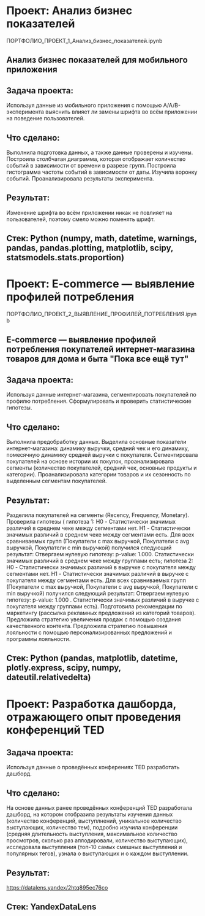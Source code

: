 # Проект: Анализ бизнес показателей
ПОРТФОЛИО_ПРОЕКТ_1_Анализ_бизнес_показателей.ipynb

## Анализ бизнес показателей для мобильного приложения

## Задача проекта: 
Используя данные из мобильного приложения с помощью А/А/В-эксперимента выяснить влияет ли замены шрифта во всём приложении на поведение пользователей.

## Что сделано: 
Выполнила подготовка данных, а также данные проверены и изучены. Построила столбчатая диаграмма, которая отображает количество событий в зависимости от времени в разрезе групп. Построила гистограмма частоты событий в зависимости от даты. Изучила воронку событий. Проанализировала результаты эксперимента.  

## Результат: 
Изменение шрифта во всём приложении никак не повлияет на пользователей, поэтому смело можно поменять шрифт.

## Cтек: Python (numpy, math,  datetime, warnings, pandas, pandas.plotting, matplotlib, scipy, statsmodels.stats.proportion)


# Проект: E-commerce — выявление профилей потребления
ПОРТФОЛИО_ПРОЕКТ_2_ВЫЯВЛЕНИЕ_ПРОФИЛЕЙ_ПОТРЕБЛЕНИЯ.ipynb

## E-commerce — выявление профилей потребления покупателей интернет-магазина товаров для дома и быта "Пока все ещё тут"

## Задача проекта: 
Используя данные интернет-магазина, сегментировать покупателей по профилю потребления. Сформулировать и проверить статистические гипотезы. 

## Что сделано: 
Выполнила предобработку данных. Выделила основные показатели интернет-магазина: динамику выручки, средний чек и его динамику, помесячную динамику средней выручки с покупателя. Сегментировала покупателей на основе истории их покупок, проанализировала сегменты (количество покупателей, средний чек, основные продукты и категории). Проанализировала категории товаров и их сезонность по выделенным сегментам покупателей. 

## Результат: 
Разделила покупателей на сегменты (Recency, Frequency, Monetary). Проверила гипотезы (
гипотеза 1: H0 - Статистически значимых различий в среднем чеке между сегментами нет. H1 - Статистически значимых различий в среднем чеке между сегментами есть. Для всех сравниваемых групп (Покупатели с max выручкой, Покупатели с avg выручкой, Покупатели с min выручкой) получился следующий результат: Отвергаем нулевую гипотезу: p-value: 1.000. Статистически значимых различий в среднем чеке между группами есть; 
гипотеза 2: H0 - Статистически значимых различий в выручке с покупателя между сегментами нет. H1 - Статистически значимых различий в выручке с покупателя между сегментами есть. Для всех сравниваемых групп (Покупатели с max выручкой, Покупатели с avg выручкой, Покупатели с min выручкой) получился следующий результат: Отвергаем нулевую гипотезу: p-value: 1.000 . Статистически значимых различий в выручке с покупателя между группами есть).
Подготовила рекомендации по маркетингу (рассылка рекламных предложений из категорий товаров).
Предложила стратегию увеличения продаж с помощью создания качественного контента.
Предложила стратегию повышения лояльности с помощью персонализированных предложений и программы лояльности. 

## Cтек: Python (pandas, matplotlib, datetime, plotly.express, scipy, numpy, dateutil.relativedelta)



# Проект:  Разработка дашборда, отражающего опыт проведения конференций TED

## Задача проекта:
Используя данные о проведённых конферениях TED разработать дашборд.

## Что сделано: 
На основе данных ранее проведённых конференций  TED разработала дашборд, на котором отобразила результаты изучения данных (количество конференций, выступлнений, уникальное количество выступающих, количество тем), подробно изучила конференции (средняя длительность выступления, максимальное количество просмотров, сколько раз аплодировали, количество выступающих), исследовала выступления (топ-10 самых смешных выступлений и популярных тегов), узнала о выступающих и о каждом выступлении. 

## Результат: 
https://datalens.yandex/2htq895ec76co

## Стек: YandexDataLens

